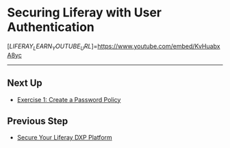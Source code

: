 # Securing Liferay with User Authentication

[$LIFERAY_LEARN_YOUTUBE_URL$]=https://www.youtube.com/embed/KvHuabxA8yc

---

## Next Up

* [Exercise 1: Create a Password Policy](./exercise-1-create-a-password-policy.md)

## Previous Step

* [Secure Your Liferay DXP Platform](../secure-your-liferay-dxp-platform.md)